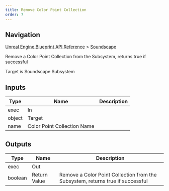 ```yaml
---
title: Remove Color Point Collection
order: 7
---
```

## Navigation

[Unreal Engine Blueprint API Reference](https://dev.epicgames.com/documentation/en-us/unreal-engine/BlueprintAPI) > [Soundscape](https://dev.epicgames.com/documentation/en-us/unreal-engine/BlueprintAPI/Soundscape)

Remove a Color Point Collection from the Subsystem, returns true if successful

Target is Soundscape Subsystem

## Inputs

| Type | Name | Description |
| --- | --- | --- |
| exec | In |  |
| object | Target |  |
| name | Color Point Collection Name |  |

## Outputs

| Type | Name | Description |
| --- | --- | --- |
| exec | Out |  |
| boolean | Return Value | Remove a Color Point Collection from the Subsystem, returns true if successful |
